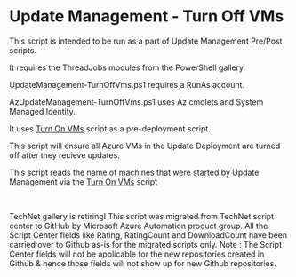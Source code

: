 ﻿Update Management - Turn Off VMs
================================

            
This script is intended to be run as a part of Update Management Pre/Post scripts.

It requires the ThreadJobs modules from the PowerShell gallery.

UpdateManagement-TurnOffVms.ps1 requires a RunAs account.

AzUpdateManagement-TurnOffVms.ps1 uses Az cmdlets and System Managed Identity. 

It uses [Turn On VMs](https://gallery.technet.microsoft.com/Update-Management-Turn-On-ffadfc26) script
 as a pre-deployment script.

This script will ensure all Azure VMs in the Update Deployment are turned off after they recieve updates.

This script reads the name of machines that were started by Update Management via the
[Turn On VMs](https://gallery.technet.microsoft.com/Update-Management-Turn-On-ffadfc26) script


 


TechNet gallery is retiring! This script was migrated from TechNet script center to GitHub by Microsoft Azure Automation product group. All the Script Center fields like Rating, RatingCount and DownloadCount have been carried over to Github as-is for the migrated scripts only. Note : The Script Center fields will not be applicable for the new repositories created in Github & hence those fields will not show up for new Github repositories.
